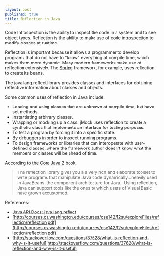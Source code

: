 ```yaml
---
layout: post
published: true
title: Reflection in Java
---
```

Code Introspection is the ability to inspect the code in a system and to see object types. Reflection is the ability to make use of code introspection to modify classes at runtime.

Reflection is important because it allows a programmer to develop programs that do not have to "know" everything at compile time, which makes them more dynamic. Many modern frameworks make use of reflection extensively. The [Spring](http://spring.io/) framework, for example, uses reflection to create its beans.

The java.lang.reflect library provides classes and interfaces for obtaining reflective information about classes and objects.

Some common uses of reflection in Java include:

* Loading and using classes that are unknown at compile time, but have set methods.
* Instantiating arbitrary classes.
* Wrapping or mocking up a class. jMock uses reflection to create a synthetic class that implements an interface for testing purposes.
* To test a program by forcing it into a specific state.
* By debuggers in order to inspect running programs.
* To design frameworks or libraries that can interoperate with user-defined classes, where the framework author doesn't know what the members or classes will be ahead of time.

According to the [Core Java 2](http://www.amazon.com/Core-Java-Volume-Fundamentals-Edition/dp/0130471771) book,

> The reflection library gives you a a very rich and elaborate toolset to write programs that manipulate Java code dynamically...heavily used in JavaBeans, the component architecture for Java.. Using reflection, Java can support tools like the ones to which users of Visual Basic have grown accustomed.

References:

* [Java API Docs: java.lang.reflect](http://docs.oracle.com/javase/7/docs/api/)
* [http://courses.cs.washington.edu/courses/cse142/12su/exploreFiles/reflection/reflection.pdf](http://courses.cs.washington.edu/courses/cse142/12su/exploreFiles/reflection/reflection.pdf)
* [http://stackoverflow.com/questions/37628/what-is-reflection-and-why-is-it-useful](http://stackoverflow.com/questions/37628/what-is-reflection-and-why-is-it-useful)
